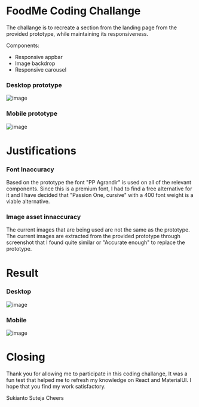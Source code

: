 # FoodMe Coding Challange 

The challange is to recreate a section from the landing page from the provided prototype, while maintaining its responsiveness. 

Components:
- Responsive appbar 
- Image backdrop 
- Responsive carousel 


### Desktop prototype
![image](https://user-images.githubusercontent.com/42060507/191350320-d315db31-83df-45f5-8bc4-a0cc5e864b83.png)

### Mobile prototype
![image](https://user-images.githubusercontent.com/42060507/191350916-e8710835-7055-44b8-8ec9-ff5a92cef008.png)

# Justifications 

### Font Inaccuracy 
Based on the prototype the font "PP Agrandir" is used on all of the relevant components. Since this is a premium font, I had to find a free alternative for it and I have decided that "Passion One, cursive" with a 400 font weight is a viable alternative. 

### Image asset innaccuracy
The current images that are being used are not the same as the prototype. The current images are extracted from the provided prototype through screenshot that I found quite similar or "Accurate enough" to replace the prototype. 

# Result  

### Desktop 
![image](https://user-images.githubusercontent.com/42060507/191351286-abde8925-0ee5-4e5e-aeab-303b053d78bc.png)

### Mobile
![image](https://user-images.githubusercontent.com/42060507/191351353-03e0dae2-dc4f-4356-8284-936f5575d480.png)

# Closing 

Thank you for allowing me to participate in this coding challange, It was a fun test that helped me to refresh my knowledge on React and MaterialUI. 
I hope that you find my work satisfactory.

Sukianto Suteja
Cheers


